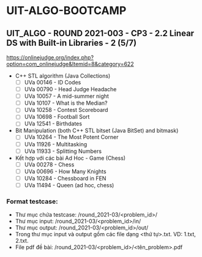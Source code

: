 # UIT-ALGO-BOOTCAMP
## UIT_ALGO - ROUND 2021-003 - CP3 - 2.2 Linear DS with Built-in Libraries - 2 (5/7)

https://onlinejudge.org/index.php?option=com_onlinejudge&Itemid=8&category=622

- C++ STL algorithm (Java Collections)
  - [ ] UVa 00146 - ID Codes
  - [ ] UVa 00790 - Head Judge Headache
  - [ ] UVa 10057 - A mid-summer night
  - [ ] UVa 10107 - What is the Median?
  - [ ] UVa 10258 - Contest Scoreboard
  - [ ] UVa 10698 - Football Sort
  - [ ] UVa 12541 - Birthdates

- Bit Manipulation (both C++ STL bitset (Java BitSet) and bitmask)
  - [ ] UVa 10264 - The Most Potent Corner
  - [ ] UVa 11926 - Multitasking
  - [ ] UVa 11933 - Splitting Numbers

- Kết hợp với các bài Ad Hoc - Game (Chess)
  - [ ] UVa 00278 - Chess
  - [ ] UVa 00696 - How Many Knights
  - [ ] UVa 10284 - Chessboard in FEN
  - [ ] UVa 11494 - Queen (ad hoc, chess)

### Format testcase:
* Thư mục chứa testcase: <repository>/round_2021-03/<problem_id>/  
* Thư mục input: <repository>/round_2021-03/<problem_id>/in/  
* Thư mục output: <repository>/round_2021-03/<problem_id>/out/  
* Trong thư mục input và output gồm các file dạng <thứ tự>.txt. VD: 1.txt, 2.txt.
* File pdf đề bài: <repository>/round_2021-03/<problem_id>/<tên_problem>.pdf
